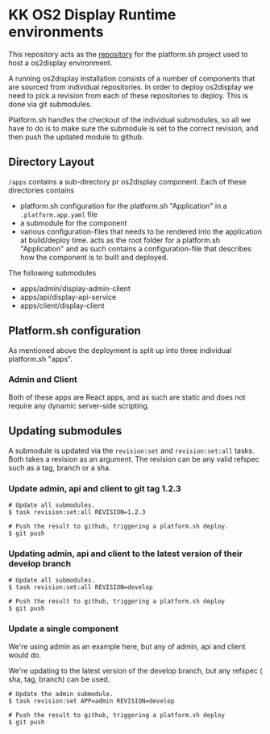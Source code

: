 # KK OS2 Display Runtime environments

This repository acts as the [repository](https://docs.platform.sh/overview/structure.html)
for the platform.sh project used to host a os2display environment.

A running os2display installation consists of a number of components that are
sourced from individual repositories. In order to deploy os2display we need
to pick a revision from each of these repositories to deploy. This is done
via git submodules.

Platform.sh handles the checkout of the individual submodules, so all we have
to do is to make sure the submodule is set to the correct revision, and then
push the updated module to github.

## Directory Layout

`/apps` contains a sub-directory pr os2display component. Each of these directories
contains

* platform.sh configuration for the platform.sh "Application" in a `.platform.app.yaml`
  file
* a submodule for the component
* various configuration-files that needs to be rendered into the application at
  build/deploy time.
acts as the root folder for a platform.sh "Application" and as such contains
a  configuration-file that describes how the component is to
built and deployed.

The following submodules

* apps/admin/display-admin-client
* apps/api/display-api-service
* apps/client/display-client

## Platform.sh configuration

As mentioned above the deployment is split up into three individual platform.sh
"apps".

### Admin and Client

Both of these apps are React apps, and as such are static and does not require
any dynamic server-side scripting.

## Updating submodules

A submodule is updated via the `revision:set` and `revision:set:all` tasks.
Both takes a revision as an argument. The revision can be any valid refspec
such as a tag, branch or a sha.

### Update admin, api and client to git tag 1.2.3

```shell
# Update all submodules.
$ task revision:set:all REVISION=1.2.3

# Push the result to github, triggering a platform.sh deploy.
$ git push
```

### Updating admin, api and client to the latest version of their develop branch

```shell
# Update all submodules.
$ task revision:set:all REVISION=develop

# Push the result to github, triggering a platform.sh deploy
$ git push
```

### Update a single component

We're using admin as an example here, but any of admin, api and client would do.

We're updating to the latest version of the develop branch, but any refspec (
  sha, tag, branch) can be used.

```shell
# Update the admin submodule.
$ task revision:set APP=admin REVISION=develop

# Push the result to github, triggering a platform.sh deploy
$ git push

```
